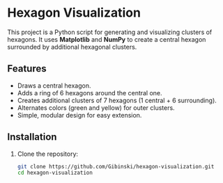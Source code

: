 # Hexagon Visualization

This project is a Python script for generating and visualizing clusters of hexagons. It uses **Matplotlib** and **NumPy** to create a central hexagon surrounded by additional hexagonal clusters.

## Features
- Draws a central hexagon.
- Adds a ring of 6 hexagons around the central one.
- Creates additional clusters of 7 hexagons (1 central + 6 surrounding).
- Alternates colors (green and yellow) for outer clusters.
- Simple, modular design for easy extension.

## Installation

1. Clone the repository:
   ```bash
   git clone https://github.com/Gibinski/hexagon-visualization.git
   cd hexagon-visualization
